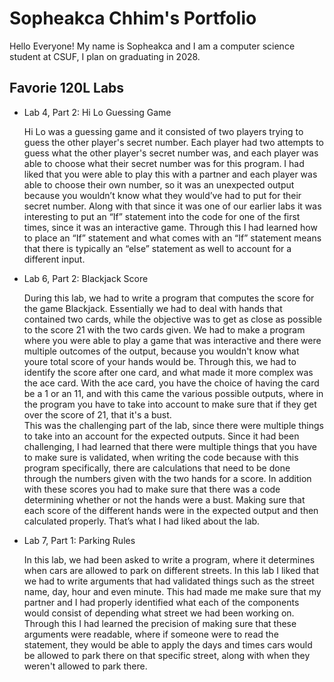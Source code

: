  
# Sopheakca Chhim's Portfolio

Hello Everyone! My name is Sopheakca and I am a computer science student at CSUF, I plan on graduating in 2028.

## Favorie 120L Labs

* Lab 4, Part 2: Hi Lo Guessing Game

    Hi Lo was a guessing game and it consisted of two players trying to guess the other player's secret number. Each player had two attempts to guess what the other player's secret number was, and each player was able to choose what their secret number was for this program. 
        I had liked that you were able to play this with a partner and each player was able to choose their own number, so it was an unexpected output because you wouldn’t know what they would’ve had to put for their secret number. Along with that since it was one of our earlier labs it was interesting to put an “If” statement into the code for one of the first times, since it was an interactive game. Through this I had learned how to place an “If” statement and  what comes with an “If” statement means that there is typically an “else” statement as well to account for a different input.


* Lab 6, Part 2: Blackjack Score

    During this lab, we had to write a program that computes the score for the game Blackjack. Essentially we had to deal with hands that contained two cards, while the objective was to get as close as possible to the score 21 with the two cards given. We had to make a program where you were able to play a game that was interactive and there were multiple outcomes of the output, because you wouldn't know what youre total score of your hands would be. Through this, we had to identify the score after one card, and what made it more complex was the ace card. With the ace card, you have the choice of having the card be a 1 or an 11, and with this came the various possible outputs, where in the program you have to take into account to make sure that if they get over the score of 21, that it's a bust.  
        This was the challenging part of the lab, since there were multiple things to take into an account for the expected outputs. Since it had been challenging, I had learned that there were multiple things that you have to make sure is validated, when writing the code because with this program specifically, there are calculations that need to be done through the numbers given with the two hands for a score. In addition with these scores you had to make sure that there was a code determining whether or not the hands were a bust. Making sure that each score of the different hands were in the expected output and then calculated properly. That’s what I had liked about the lab. 

* Lab 7, Part 1: Parking Rules

    In this lab, we had been asked to write a program, where it determines when cars are allowed to park on different streets.
         In this lab I liked that we had to write arguments that had validated things such as the street name, day, hour and even minute. This had made me make sure that my partner and I had properly identified what each of the components would consist of depending what street we had been working on. Through this I had learned the precision of making sure that these arguments were readable, where if someone were to read the statement, they would be able to apply the days and times cars would be allowed to park there on that specific street, along with when they weren't allowed to park there. 